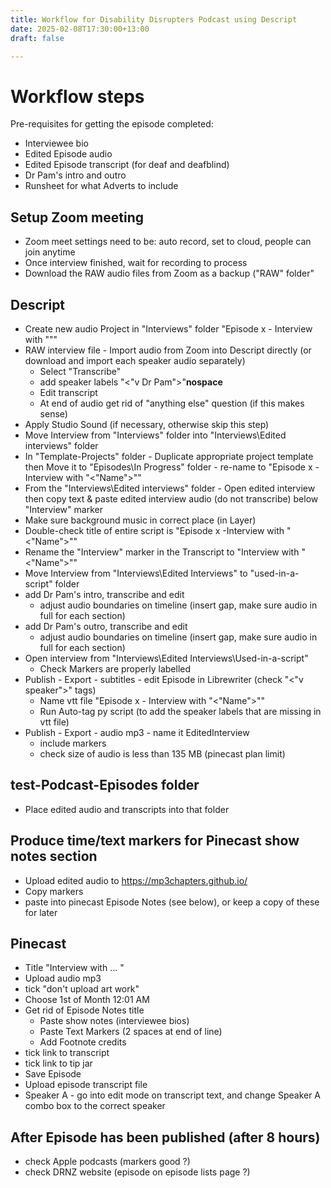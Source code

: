 ```yaml
---
title: Workflow for Disability Disrupters Podcast using Descript
date: 2025-02-08T17:30:00+13:00
draft: false

---
```


# Workflow steps
Pre-requisites for getting the episode completed:
* Interviewee bio
* Edited Episode audio
* Edited Episode transcript (for deaf and deafblind)
* Dr Pam's intro and outro
* Runsheet for what Adverts to include

## Setup Zoom meeting 
* Zoom meet settings need to be: auto record, set to cloud, people can join anytime
* Once interview finished, wait for recording to process
* Download the RAW audio files from Zoom as a backup ("RAW" folder"

## Descript
* Create new audio Project in "Interviews" folder "Episode x - Interview with "<Name>""
* RAW interview file - Import audio from Zoom into Descript directly (or download and import each speaker audio separately)
	* Select "Transcribe"
	* add speaker labels "<"v Dr Pam">"**nospace**
	* Edit transcript
	* At end of audio get rid of "anything else" question (if this makes sense)
* Apply Studio Sound (if necessary, otherwise skip this step)
* Move Interview from "Interviews" folder into "Interviews\Edited interviews" folder
* In "Template-Projects" folder - Duplicate appropriate project template then Move it to "Episodes\In Progress" folder - re-name to "Episode x - Interview with "<"Name">""
* From the "Interviews\Edited interviews" folder - Open edited interview then copy text & paste edited interview audio (do not transcribe) below "Interview" marker
* Make sure background music in correct place (in Layer)
* Double-check title of entire script is "Episode x -Interview with "<"Name">""
* Rename the "Interview" marker in the Transcript to "Interview with "<"Name">""
* Move Interview from "Interviews\Edited Interviews" to "used-in-a-script" folder
* add Dr Pam's intro, transcribe and edit
	* adjust audio boundaries on timeline (insert gap, make sure audio in full for each section)
* add Dr Pam's outro, transcribe and edit
	* adjust audio boundaries on timeline (insert gap, make sure audio in full for each section)
* Open interview from "Interviews\Edited Interviews\Used-in-a-script" 
	* Check Markers are properly labelled
* Publish - Export - subtitles - edit Episode in Librewriter (check "<"v speaker">" tags)
	* Name vtt file "Episode x - Interview with "<"Name">""
	* Run Auto-tag py script (to add the speaker labels that are missing in vtt file)
* Publish - Export - audio mp3 - name it EditedInterview
	* include markers
	* check size of audio is less than 135 MB (pinecast plan limit)
		
## test-Podcast-Episodes folder
* Place edited audio and transcripts into that folder 

## Produce time/text markers for Pinecast show notes section
* Upload edited audio to https://mp3chapters.github.io/
* Copy markers
* paste into pinecast Episode Notes (see below), or keep a copy of these for later
		
## Pinecast
* Title "Interview with ... "
* Upload audio mp3
* tick "don't upload art work"
* Choose 1st of Month 12:01 AM
* Get rid of Episode Notes title	
	* Paste show notes (interviewee bios)
	* Paste Text Markers (2 spaces at end of line)
	* Add Footnote credits
* tick link to transcript
* tick link to tip jar
* Save Episode
* Upload episode transcript file
* Speaker A - go into edit mode on transcript text, and change Speaker A combo box to the correct speaker

## After Episode has been published (after 8 hours)
* check Apple podcasts (markers good ?)
* check DRNZ website (episode on episode lists page ?)
